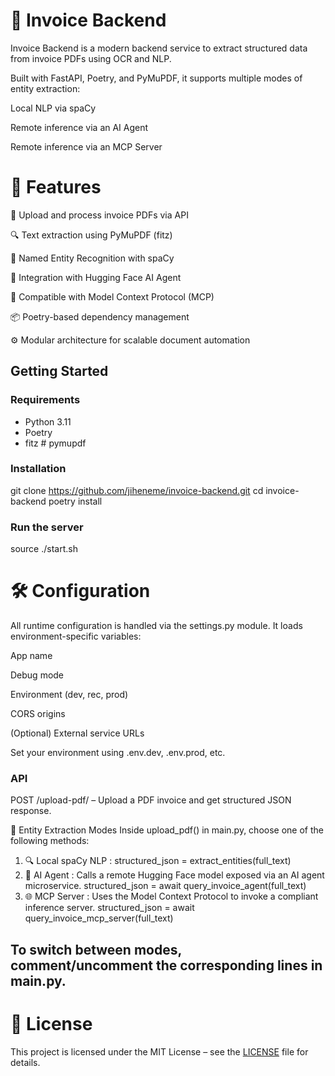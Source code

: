 # 🧾 Invoice Backend
Invoice Backend is a modern backend service to extract structured data from invoice PDFs using OCR and NLP.

Built with FastAPI, Poetry, and PyMuPDF, it supports multiple modes of entity extraction:

Local NLP via spaCy

Remote inference via an AI Agent

Remote inference via an MCP Server

# 🚀 Features
📄 Upload and process invoice PDFs via API

🔍 Text extraction using PyMuPDF (fitz)

🧠 Named Entity Recognition with spaCy

🤖 Integration with Hugging Face AI Agent

🔗 Compatible with Model Context Protocol (MCP)

📦 Poetry-based dependency management

⚙️ Modular architecture for scalable document automation


## Getting Started

### Requirements

- Python 3.11
- Poetry
- fitz  # pymupdf

### Installation

git clone https://github.com/jiheneme/invoice-backend.git
cd invoice-backend
poetry install

### Run the server

source ./start.sh

# 🛠 Configuration
All runtime configuration is handled via the settings.py module. It loads environment-specific variables:

App name

Debug mode

Environment (dev, rec, prod)

CORS origins

(Optional) External service URLs

Set your environment using .env.dev, .env.prod, etc.

### API
POST /upload-pdf/ – Upload a PDF invoice and get structured JSON response.

🧠 Entity Extraction Modes
Inside upload_pdf() in main.py, choose one of the following methods:

1. 🔍 Local spaCy NLP :
   structured_json = extract_entities(full_text)
3. 🤖 AI Agent : Calls a remote Hugging Face model exposed via an AI agent microservice.
   structured_json = await query_invoice_agent(full_text)
5. 🌐 MCP Server : Uses the Model Context Protocol to invoke a compliant inference server.
   structured_json = await query_invoice_mcp_server(full_text)
   
## To switch between modes, comment/uncomment the corresponding lines in main.py.

# 📄 License

This project is licensed under the MIT License – see the [LICENSE](./LICENSE) file for details.
